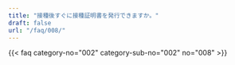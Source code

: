 ```yaml
---
title: "接種後すぐに接種証明書を発行できますか。"
draft: false
url: "/faq/008/"
---
```


{{< faq category-no="002" category-sub-no="002" no="008" >}}
